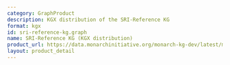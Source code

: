 ```yaml
---
category: GraphProduct
description: KGX distribution of the SRI-Reference KG
format: kgx
id: sri-reference-kg.graph
name: SRI-Reference KG (KGX distribution)
product_url: https://data.monarchinitiative.org/monarch-kg-dev/latest/monarch-kg.tar.gz
layout: product_detail
---
```

